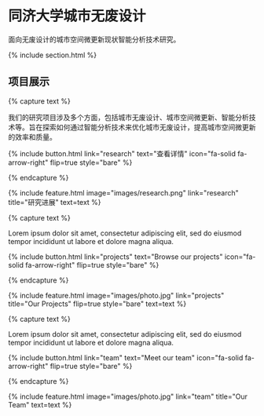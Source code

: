 ---
---

# 同济大学城市无废设计

面向无废设计的城市空间微更新现状智能分析技术研究。

{% include section.html %}

## 项目展示

{% capture text %}

我们的研究项目涉及多个方面，包括城市无废设计、城市空间微更新、智能分析技术等。旨在探索如何通过智能分析技术来优化城市无废设计，提高城市空间微更新的效率和质量。

{%
  include button.html
  link="research"
  text="查看详情"
  icon="fa-solid fa-arrow-right"
  flip=true
  style="bare"
%}

{% endcapture %}

{%
  include feature.html
  image="images/research.png"
  link="research"
  title="研究进展"
  text=text
%}

{% capture text %}

Lorem ipsum dolor sit amet, consectetur adipiscing elit, sed do eiusmod tempor incididunt ut labore et dolore magna aliqua.

{%
  include button.html
  link="projects"
  text="Browse our projects"
  icon="fa-solid fa-arrow-right"
  flip=true
  style="bare"
%}

{% endcapture %}

{%
  include feature.html
  image="images/photo.jpg"
  link="projects"
  title="Our Projects"
  flip=true
  style="bare"
  text=text
%}

{% capture text %}

Lorem ipsum dolor sit amet, consectetur adipiscing elit, sed do eiusmod tempor incididunt ut labore et dolore magna aliqua.

{%
  include button.html
  link="team"
  text="Meet our team"
  icon="fa-solid fa-arrow-right"
  flip=true
  style="bare"
%}

{% endcapture %}

{%
  include feature.html
  image="images/photo.jpg"
  link="team"
  title="Our Team"
  text=text
%}
